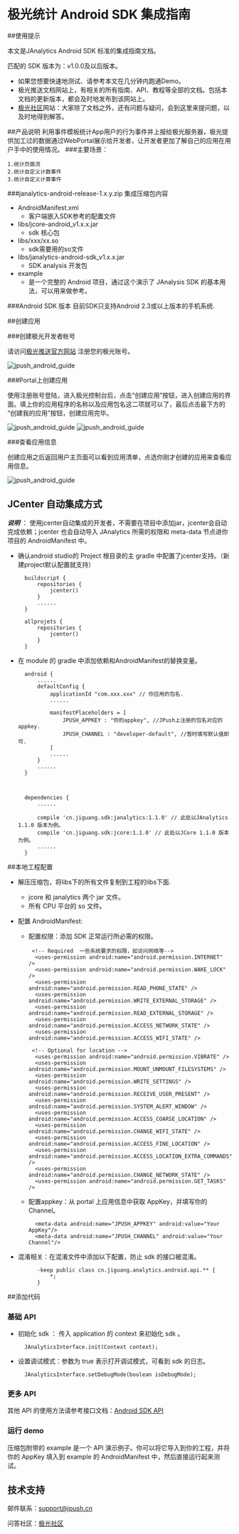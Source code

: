 # 极光统计 Android SDK 集成指南

##使用提示

本文是JAnalytics Android SDK 标准的集成指南文档。

匹配的 SDK 版本为：v1.0.0及以后版本。

+ 如果您想要快速地测试、请参考本文在几分钟内跑通Demo。
+ 极光推送文档网站上，有相关的所有指南、API、教程等全部的文档。包括本文档的更新版本，都会及时地发布到该网站上。
+ [极光社区](http://community.jiguang.cn/)网站：大家除了文档之外，还有问题与疑问，会到这里来提问题，以及时地得到解答。

##产品说明
利用事件模板统计App用户的行为事件并上报给极光服务器，极光提供加工过的数据通过WebPortal展示给开发者，让开发者更加了解自己的应用在用户手中的使用情况。
###主要场景：

	1.统计页面流
	2.统计自定义计数事件
	3.统计自定义计算事件
	
###janalytics-android-release-1.x.y.zip 集成压缩包内容

+ AndroidManifest.xml
	+ 客户端嵌入SDK参考的配置文件
+ libs/jcore-android_v1.x.x.jar
	+ sdk 核心包
+ libs/xxx/xx.so
	+ sdk需要用的so文件
+ libs/janalytics-android-sdk_v1.x.x.jar
	+ SDK analysis 开发包
+ example
	+ 是一个完整的 Android 项目，通过这个演示了 JAnalysis SDK 的基本用法，可以用来做参考。
	
###Android SDK 版本
目前SDK只支持Android 2.3或以上版本的手机系统.

##创建应用

###创建极光开发者帐号

请访问[极光推送官方网站](https://www.jiguang.cn/push) 注册您的极光账号。

![jpush_android_guide](../image/jpush_app_register.png)
 
###Portal上创建应用

使用注册账号登陆，进入极光控制台后，点击“创建应用”按钮，进入创建应用的界面。填上你的应用程序的名称以及应用包名这二项就可以了，最后点击最下方的 “创建我的应用”按钮，创建应用完毕。

![jpush_android_guide](../image/jpush_app_create.png)
![jpush_android_guide](../image/jpush_app_create_2.png)

###查看应用信息

创建应用之后返回用户主页面可以看到应用清单，点选你刚才创建的应用来查看应用信息。

![jpush_android_guide](../image/jpush_app_info.png)

## JCenter 自动集成方式

***说明*** ： 使用jcenter自动集成的开发者，不需要在项目中添加jar，jcenter会自动完成依赖；jcenter 也会自动导入 JAnalytics 所需的权限和 meta-data 节点进你项目的 AndroidManifest 中。

+ 确认android studio的 Project 根目录的主 gradle 中配置了jcenter支持。（新建project默认配置就支持）
        
        buildscript {
            repositories {
                jcenter()
            }
            ......
        }
        
        allprojets {
            repositories {
                jcenter()
            }
        }
              
     
+ 在 module 的 gradle 中添加依赖和AndroidManifest的替换变量。


        
        android {
            ......
            defaultConfig {
                applicationId "com.xxx.xxx" // 你应用的包名.
                ......
      
                manifestPlaceholders = [
                    JPUSH_APPKEY : "你的appkey", //JPush上注册的包名对应的appkey.
                    JPUSH_CHANNEL : "developer-default", //暂时填写默认值即可.
                ]
                ......
            }
            ......
        }
        
        
       
        dependencies {
            ......
            
            compile 'cn.jiguang.sdk:janalytics:1.1.0' // 此处以JAnalytics 1.1.0 版本为例。
            compile 'cn.jiguang.sdk:jcore:1.1.0' // 此处以JCore 1.1.0 版本为例。
            ......
        }


##本地工程配置

+ 解压压缩包，将libs下的所有文件复制到工程的libs下面.
	+ jcore 和 janalytics 两个 jar 文件。
	+ 所有 CPU 平台的 so 文件。
+ 配置 AndroidManifest:
	+ 配置权限：添加 SDK 正常运行所必需的权限。

           <!-- Required  一些系统要求的权限，如访问网络等-->
            <uses-permission android:name="android.permission.INTERNET" />
            <uses-permission android:name="android.permission.WAKE_LOCK" />
            <uses-permission android:name="android.permission.READ_PHONE_STATE" />
            <uses-permission android:name="android.permission.WRITE_EXTERNAL_STORAGE" />
            <uses-permission android:name="android.permission.READ_EXTERNAL_STORAGE" />
            <uses-permission android:name="android.permission.ACCESS_NETWORK_STATE" />
            <uses-permission android:name="android.permission.ACCESS_WIFI_STATE" />

           <!-- Optional for location -->
            <uses-permission android:name="android.permission.VIBRATE" />
            <uses-permission android:name="android.permission.MOUNT_UNMOUNT_FILESYSTEMS" />
            <uses-permission android:name="android.permission.WRITE_SETTINGS" />
            <uses-permission android:name="android.permission.RECEIVE_USER_PRESENT" />
            <uses-permission android:name="android.permission.SYSTEM_ALERT_WINDOW" />
            <uses-permission android:name="android.permission.ACCESS_COARSE_LOCATION" />
            <uses-permission android:name="android.permission.CHANGE_WIFI_STATE" />
            <uses-permission android:name="android.permission.ACCESS_FINE_LOCATION" />
            <uses-permission android:name="android.permission.ACCESS_LOCATION_EXTRA_COMMANDS" />
            <uses-permission android:name="android.permission.CHANGE_NETWORK_STATE" />
            <uses-permission android:name="android.permission.GET_TASKS" />
 
	+ 配置appkey：从 portal 上应用信息中获取 AppKey，并填写你的 Channel。

			<meta-data android:name="JPUSH_APPKEY" android:value="Your AppKey"/>
			<meta-data android:name="JPUSH_CHANNEL" android:value="Your Channel"/>

+ 混淆相关：在混淆文件中添加以下配置，防止 sdk 的接口被混淆。

			-keep public class cn.jiguang.analytics.android.api.** {
    			*;
			}

##添加代码

### 基础 API

+ 初始化 sdk ： 传入 application 的 context 来初始化 sdk 。

		JAnalyticsInterface.init(Context context);

+ 设置调试模式：参数为 true 表示打开调试模式，可看到 sdk 的日志。

		JAnalyticsInterface.setDebugMode(boolean isDebugMode); 
		
### 更多 API

其他 API 的使用方法请参考接口文档：[Android SDK API](http://docs-test.jiguang.cn/janalytics/client/android_api/)
    
### 运行 demo

压缩包附带的 example 是一个 API 演示例子。你可以将它导入到你的工程，并将你的 AppKey 填入到 example 的 AndroidManifest 中，然后直接运行起来测试。

    
## 技术支持

邮件联系：<support@jpush.cn>

问答社区：[极光社区](http://community.jiguang.cn/)